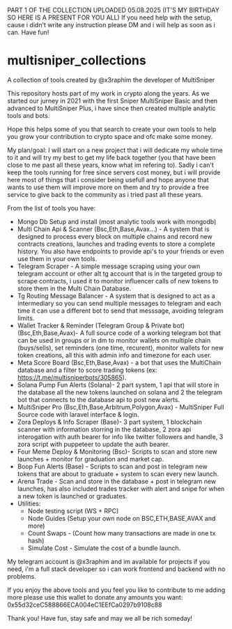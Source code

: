 PART 1 OF THE COLLECTION UPLOADED 05.08.2025 (IT'S MY BIRTHDAY SO HERE IS A PRESENT FOR YOU ALL) 
If you need help with the setup, cause i didn't write any instruction please DM and i will help as soon as i can.
Have fun!

# multisniper_collections
A collection of tools created by @x3raphim the developer of MultiSniper

This repository hosts part of my work in crypto along the years. As we started our jurney in 2021 with the first Sniper MultiSniper Basic and then advanced to MultiSniper Plus, i have since then created multiple analytic tools and bots.

Hope this helps some of you that search to create your own tools to help you grow your contribution to crypto space and ofc make some money.

My plan/goal:
I will start on a new project that i will dedicate my whole time to it and will try my best to get my life back together (you that have been close to me past all these years, know what im refering to).
Sadly i can't keep the tools running for free since servers cost money, but i will provide here most of things that i consider being usefull and hope anyone that wants to use them will improve more on them and try to provide a free service to give back to the community as i tried past all these years.

From the list of tools you have:
- Mongo Db Setup and install (most analytic tools work with mongodb)
- Multi Chain Api & Scanner (Bsc,Eth,Base,Avax...) - A system that is designed to process every block on multiple chains and record new contracts creations, launches and trading events to store a complete history. You also have endpoints to provide api's to your friends or even use them in your own tools.
- Telegram Scraper - A simple message scraping using your own telegram account or other alt tg account that is in the targeted group to scrape contracts, i used it to monitor influencer calls of new tokens to store them in the Multi Chain Database.
- Tg Routing Message Balancer - A system that is designed to act as a intermediary so you can send multiple messages to telegram and each time it can use a different bot to send that messsage, avoiding telegram limits.
- Wallet Tracker & Reminder (Telegram Group & Private bot) (Bsc,Eth,Base,Avax)- A full source code of a working telegram bot that can be used in groups or in dm to monitor wallets on multiple chain (buys/sells), set reminders (one time, recurent), monitor wallets for new token creations, all this with admin info and timezone for each user.
- Meta Score Board (Bsc,Eth,Base,Avax) - a bot that uses the MultiChain database and a filter to score trading tokens (ex: https://t.me/multisniperbots/305865).
- Solana Pump Fun Alerts (Solana)- 2 part system, 1 api that will store in the database all the new tokens launched on solana and 2 the telegram bot that connects to the database api to post new alerts.
- MultiSniper Pro (Bsc,Eth,Base,Arbitrum,Polygon,Avax) - MultiSniper Full Source code with laravel interface & login.
- Zora Deploys & Info Scraper (Base)- 3 part system, 1 blockchain scanner with information storring in the database, 2 zora api interogation with auth bearer for info like twitter followers and handle, 3 zora script with puppeteer to update the auth bearer.
- Four Meme Deploy & Monitoring (Bsc)- Scripts to scan and store new launches + monitor for graduation and market cap.
- Boop Fun Alerts (Base) - Scripts to scan and post in telegram new tokens that are about to graduate + system to scan every new launch.
- Arena Trade - Scan and store in the database + post in telegram new launches, has also included trades tracker with alert and snipe for when a new token is launched or graduates.
- Utilities:
  *  Node testing script (WS + RPC)
  *  Node Guides (Setup your own node on BSC,ETH,BASE,AVAX and more)
  *  Count Swaps - (Count how many transactions are made in one tx hash)
  *  Simulate Cost - Simulate the cost of a bundle launch.
 
My telegram account is @x3raphim and im available for projects if you need, i'm a full stack developer so i can work frontend and backend with no problems.

If you enjoy the above tools and you feel you like to contribute to me adding more please use this wallet to donate any amounts you want: 0x55d32ceC588866ECA004eC1EEfCa0297b9108c88

Thank you! Have fun, stay safe and may we all be rich someday!
